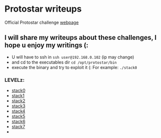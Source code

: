 # Protostar writeups
Official Protostar challenge [webpage](https://exploit-exercises.lains.space/protostar/)

## I will share my writeups about these challenges, I hope u enjoy my writings (:

- U will have to ssh in
`ssh user@192.168.0.102` (ip may change)
- and cd to the executables dir
`cd /opt/protostar/bin`
- execute the binary and try to exploit it (:
For example: `./stack0` 

### LEVELz:
- [stack0](stack0/index.md)
- [stack1](stack1/index.md)
- [stack2](stack2/index.md)
- [stack3](stack3/index.md)
- [stack4](stack4/index.md)
- [stack5](stack5/index.md)
- [stack6](stack6/index.md)
- [stack7](stack7/index.md)
- []()

